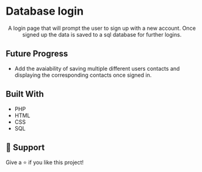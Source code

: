 <h1 align="left">Database login</h1>

<p align="center">A login page that will prompt the user to sign up with a new account. Once signed up the data is saved to a sql database for further logins.</p>

## Future Progress

- Add the avaiability of saving multiple different users contacts and displaying the corresponding contacts once signed in.

## Built With

- PHP
- HTML
- CSS
- SQL

## 🤝 Support

Give a ⭐️ if you like this project!
